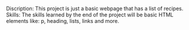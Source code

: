 Discription: This project is just a basic webpage that has a list of recipes.
Skills: The skills learned by the end of the project will be basic HTML elements like: p, heading, lists, links and more.